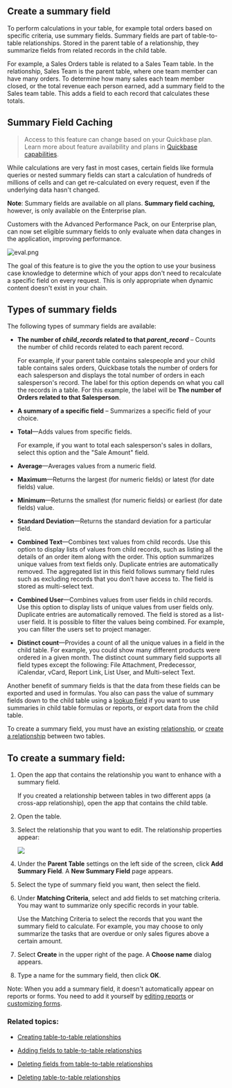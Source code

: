## Create a summary field

To perform calculations in your table, for example total orders based on specific criteria, use summary fields. Summary fields are part of table-to-table relationships. Stored in the parent table of a relationship, they summarize fields from related records in the child table. 

For example, a Sales Orders table is related to a Sales Team table. In the relationship, Sales Team is the parent table, where one team member can have many orders. To determine how many sales each team member closed, or the total revenue each person earned, add a summary field to the Sales team table. This adds a field to each record that calculates these totals.

## Summary Field Caching

> Access to this feature can change based on your Quickbase plan. Learn more about feature availability and plans in [Quickbase capabilities](https://helpv2.quickbase.com/hc/en-us/articles/21309804922004).

While calculations are very fast in most cases, certain fields like formula queries or nested summary fields can start a calculation of hundreds of millions of cells and can get re-calculated on every request, even if the underlying data hasn't changed.

**Note**: Summary fields are available on all plans. **Summary field caching,** however, is only available on the Enterprise plan.

Customers with the Advanced Performance Pack, on our Enterprise plan, can now set eligible summary fields to only evaluate when data changes in the application, improving performance.

![eval.png](https://helpv2.quickbase.com/hc/article_attachments/14616994346004)

The goal of this feature is to give the you the option to use your business case knowledge to determine which of your apps don't need to recalculate a specific field on every request. This is only appropriate when dynamic content doesn't exist in your chain.

## Types of summary fields

The following types of summary fields are available:

-   **The number of _child\_records_ related to that _parent\_record_** – Counts the number of child records related to each parent record.
    
    For example, if your parent table contains salespeople and your child table contains sales orders, Quickbase totals the number of orders for each salesperson and displays the total number of orders in each salesperson's record. The label for this option depends on what you call the records in a table. For this example, the label will be **The number of Orders related to that Salesperson**.
    
-   **A summary of a specific field** – Summarizes a specific field of your choice.
    

-   **Total**—Adds values from specific fields.
    
    For example, if you want to total each salesperson's sales in dollars, select this option and the "Sale Amount" field.
    
-   **Average**—Averages values from a numeric field.
    
-   **Maximum**—Returns the largest (for numeric fields) or latest (for date fields) value.
    
-   **Minimum**—Returns the smallest (for numeric fields) or earliest (for date fields) value.
    
-   **Standard Deviation**—Returns the standard deviation for a particular field.
    
-   **Combined Text**—Combines text values from child records. Use this option to display lists of values from child records, such as listing all the details of an order item along with the order. This option summarizes unique values from text fields only. Duplicate entries are automatically removed. The aggregated list in this field follows summary field rules such as excluding records that you don’t have access to. The field is stored as multi-select text.
    
-   **Combined User**—Combines values from user fields in child records. Use this option to display lists of unique values from user fields only. Duplicate entries are automatically removed. The field is stored as a list-user field. It is possible to filter the values being combined. For example, you can filter the users set to project manager. 
-   **Distinct count**—Provides a count of all the unique values in a field in the child table. For example, you could show many different products were ordered in a given month. The distinct count summary field supports all field types except the following: File Attachment, Predecessor, iCalendar, vCard, Report Link, List User, and Multi-select Text.
    

Another benefit of summary fields is that the data from these fields can be exported and used in formulas. You also can pass the value of summary fields down to the child table using a [lookup field](https://helpv2.quickbase.com/hc/en-us/articles/4570275339156-Creating-lookup-fields-) if you want to use summaries in child table formulas or reports, or export data from the child table.

To create a summary field, you must have an existing [relationship](https://helpv2.quickbase.com/hc/en-us/articles/4570287263636-About-table-to-table-relationships-), or [create a relationship](https://helpv2.quickbase.com/hc/en-us/articles/4570269732756-Creating-table-to-table-relationships-) between two tables.

## To create a summary field:

1.  Open the app that contains the relationship you want to enhance with a summary field.
    
    If you created a relationship between tables in two different apps (a cross-app relationship), open the app that contains the child table.
    
2.  Open the table.
    
3.  Select the relationship that you want to edit. The relationship properties appear:
    
    ![](https://helpv2.quickbase.com/hc/article_attachments/19404404284052)
    
4.  Under the **Parent Table** settings on the left side of the screen, click **Add Summary Field**. A **New Summary Field** page appears.
    
5.  Select the type of summary field you want, then select the field.
    
6.  Under **Matching Criteria**, select and add fields to set matching criteria. You may want to summarize only specific records in your table.
    
    Use the Matching Criteria to select the records that you want the summary field to calculate. For example, you may choose to only summarize the tasks that are overdue or only sales figures above a certain amount.
    
7.  Select **Create** in the upper right of the page. A **Choose name** dialog appears.
    
8.  Type a name for the summary field, then click **OK**.
    

Note: When you add a summary field, it doesn't automatically appear on reports or forms. You need to add it yourself by [editing reports](https://helpv2.quickbase.com/hc/en-us/articles/4570281029396-Edit-a-Report-) or [customizing forms](https://helpv2.quickbase.com/hc/en-us/articles/4570300784788-Design-a-Form-).

### Related topics:

-   [Creating table-to-table relationships](https://helpv2.quickbase.com/hc/en-us/articles/4570269732756-Creating-table-to-table-relationships-)
    
-   [Adding fields to table-to-table relationships](https://helpv2.quickbase.com/hc/en-us/articles/4570416568468-Adding-fields-to-table-to-table-relationships-)
    
-   [Deleting fields from table-to-table relationships](https://helpv2.quickbase.com/hc/en-us/articles/4570319687956-Deleting-fields-from-table-to-table-relationships-)
    
-   [Deleting table-to-table relationships](https://helpv2.quickbase.com/hc/en-us/articles/4570433178260-Deleting-table-to-table-relationships-)